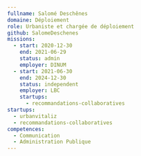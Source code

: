 ```yaml
---
fullname: Salomé Deschênes
domaine: Déploiement
role: Urbaniste et chargée de déploiement
github: SalomeDeschenes
missions:
  - start: 2020-12-30
    end: 2021-06-29
    status: admin
    employer: DINUM
  - start: 2021-06-30
    end: 2024-12-30
    status: independent
    employer: LBC
    startups:
      - recommandations-collaboratives
startups:
  - urbanvitaliz
  - recommandations-collaboratives
competences:
  - Communication
  - Administration Publique
---
```

